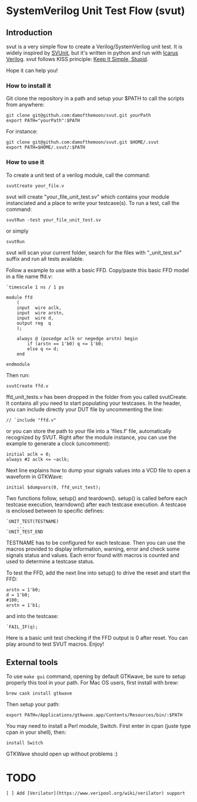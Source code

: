 # SystemVerilog Unit Test Flow (svut)

## Introduction

svut is a very simple flow to create a Verilog/SystemVerilog unit test.
It is widely inspired by [SVUnit](http://agilesoc.com/open-source-projects/svunit/),
but it's written in python and run with [Icarus Verilog](http://iverilog.icarus.com/).
svut follows KISS principle: [Keep It Simple, Stupid](https://en.wikipedia.org/wiki/KISS_principle).

Hope it can help you!

### How to install it

Git clone the repository in a path and setup your $PATH to call the scripts from anywhere:

    git clone git@githuh.com:damofthemoon/svut.git yourPath
    export PATH="yourPath":$PATH

For instance:

    git clone git@githuh.com:damofthemoon/svut.git $HOME/.svut
    export PATH=$HOME/.svut/:$PATH

### How to use it

To create a unit test of a verilog module, call the command:

    svutCreate your_file.v

svut will create "your_file_unit_test.sv" which contains your module
instanciated and a place to write your testcase(s).
To run a test, call the command:

    svutRun -test your_file_unit_test.sv

or simply

    svutRun

svut will scan your current folder, search for the files with "_unit_test.sv" suffix
and run all tests available.

Follow a example to use with a basic FFD. Copy/paste this basic FFD model in a file name ffd.v:

    `timescale 1 ns / 1 ps

    module ffd
        (
        input  wire aclk,
        input  wire arstn,
        input  wire d,
        output reg  q
        );

        always @ (posedge aclk or negedge arstn) begin
            if (arstn == 1'b0) q <= 1'b0;
            else q <= d;
        end

    endmodule

Then run:

    svutCreate ffd.v

ffd_unit_tests.v has been dropped in the folder from you called svutCreate. It contains all you need
to start populating your testcases. In the header, you can include directly your DUT file by uncommenting
the line:

    // `include "ffd.v"

or you can store the path to your file into a 'files.f' file, automatically recognized by SVUT.
Right after the module instance, you can use the example to generate a clock (uncomment):

    initial aclk = 0;
    always #2 aclk <= ~aclk;

Next line explains how to dump your signals values into a VCD file to open a waveform in GTKWave:

    initial $dumpvars(0, ffd_unit_test);

Two functions follow, setup() and teardown(). setup() is called before each testcase execution,
tearndown() after each testcase execution. A testcase is enclosed between to specific defines:

    `UNIT_TEST(TESTNAME)
        ...
    `UNIT_TEST_END

TESTNAME has to be configured for each testcase. Then you can use the macros provided to display
information, warning, error and check some signals status and values. Each error found with macros
is counted and used to determine a testcase status.

To test the FFD, add the next line into setup() to drive the reset and start the FFD:

    arstn = 1'b0;
    d = 1'b0;
    #100;
    arstn = 1'b1;

and into the testcase:

    `FAIL_IF(q);

Here is a basic unit test checking if the FFD output is 0 after reset. You can play around to
test SVUT macros. Enjoy!

## External tools

To use `make gui` command, opening by default GTKwave, be sure to setup properly this tool in your path.
For Mac OS users, first install with brew:

    brew cask install gtkwave

Then setup your path:

    export PATH=/Applications/gtkwave.app/Contents/Resources/bin/:$PATH

You may need to install a Perl module, Switch. First enter in cpan (juste type cpan in your shell), then:

    install Switch

GTKWave should open up without problems :)

# TODO

    [ ] Add [Verilator](https://www.veripool.org/wiki/verilator) support
